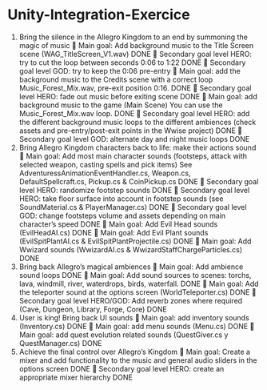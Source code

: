 # Unity-Integration-Exercice

1. Bring the silence in the Allegro Kingdom to an end by summoning the magic of music
 Main goal: Add background music to the Title Screen scene (WAG_TitleScreen_V1.wav) DONE
 Secondary goal level HERO: try to cut the loop between seconds 0:06 to 1:22 DONE
 Secondary goal level GOD: try to keep the 0:06 pre-entry 
 Main goal: add the background music to the Credits scene with a correct loop
Music_Forest_Mix.wav, pre-exit position 0:16. DONE
 Secondary goal level HERO: fade out music before exiting scene DONE
 Main goal: add background music to the game (Main Scene) You can use the 
Music_Forest_Mix.wav loop. DONE
 Secondary goal level HERO: add the different background music loops to the different ambiences
(check assets and pre-entry/post-exit points in the Wwise project) DONE
 Secondary goal level GOD: alternate day and night music loops DONE 
2. Bring Allegro Kingdom characters back to life: make their actions sound
 Main goal: Add most main character sounds (footsteps, attack with selected weapon, casting
spells and pick items) See AdventuressAnimationEventHandler.cs, Weapon.cs,
DefaultSpellcraft.cs, Pickup.cs & CoinPickup.cs DONE
 Secondary goal level HERO: randomize footstep sounds DONE 
 Secondary goal level HERO: take floor surface into account in footstep sounds (see
SoundMaterial.cs & PlayerManager.cs) DONE 
 Secondary goal level GOD: change footsteps volume and assets depending on main character’s
speed DONE
 Main goal: Add Evil Head sounds (EvilHeadAI.cs) DONE
 Main goal: Add Evil Plant sounds (EvilSpitPlantAI.cs & EvilSpitPlantProjectile.cs) DONE
 Main goal: Add Wwizard sounds (WwizardAI.cs & WwizardStaffChargeParticles.cs) DONE
3. Bring back Allegro’s magical ambiences
 Main goal: Add ambience sound loops DONE
 Main goal: Add sound sources to scenes: torchs, lava, windmill, river, waterdrops, birds,
waterfall. DONE
 Main goal: Add the teleporter sound at the options screen (WorldTeleporter.cs) DONE
 Secondary goal level HERO/GOD: Add reverb zones where required (Cave, Dungeon, Library, Forge,
Core) DONE
4. User is king! Bring back UI sounds
 Main goal: add inventory sounds (Inventory.cs) DONE
 Main goal: add menu sounds (Menu.cs) DONE
 Main goal: add quest evolution related sounds (QuestGiver.cs y QuestManager.cs) DONE
5. Achieve the final control over Allegro’s Kingdom
 Main goal: Create a mixer and add functionality to the music and general audio sliders in the
options screen DONE
 Secondary goal level HERO: create an appropriate mixer hierarchy DONE
